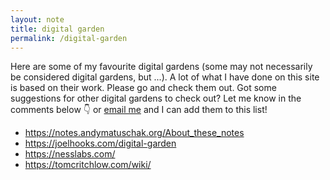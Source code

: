 ```yaml
---
layout: note
title: digital garden
permalink: /digital-garden
---
```


Here are some of my favourite digital gardens (some may not necessarily be considered digital gardens, but ...). A lot of what I have done on this site is based on their work. Please go and check them out. Got some suggestions for other digital gardens to check out? Let me know in the comments below 👇 or [email me](kaczmarski.joe@gmail.com) and I can add them to this list!

- https://notes.andymatuschak.org/About_these_notes
- https://joelhooks.com/digital-garden
- https://nesslabs.com/
- https://tomcritchlow.com/wiki/

